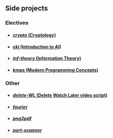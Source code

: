 ## **Side projects**
  ### **Electives**
   * #### [_crypto_ (Cryptology)](https://github.com/moussaka-crypto/side_projects/tree/master/electives/crypto)
   * #### [_eki_ (Introduction to AI)](https://github.com/moussaka-crypto/side_projects/tree/master/electives/eki)
   * #### [_inf-theory_ (Information Theory)](https://github.com/moussaka-crypto/side_projects/tree/master/electives/inf-theory)
   * #### [_kmps_ (Modern Programming Concepts)](https://github.com/moussaka-crypto/side_projects/tree/master/electives/kmps)

  ### **Other**
   * #### [_delete-WL_ (Delete Watch Later video script)](https://github.com/moussaka-crypto/side_projects/tree/master/other/delete-WL)
   * #### [_fourier_](https://github.com/moussaka-crypto/side_projects/tree/master/other/fourier)
   * #### [_png2pdf_](https://github.com/moussaka-crypto/side_projects/tree/master/other/png2pdf)
   * #### [_port-scanner_](https://github.com/moussaka-crypto/side_projects/tree/master/other/port-scanner)
